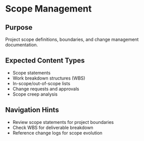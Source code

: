 # Scope Management

## Purpose
Project scope definitions, boundaries, and change management documentation.

## Expected Content Types
- Scope statements
- Work breakdown structures (WBS)
- In-scope/out-of-scope lists
- Change requests and approvals
- Scope creep analysis

## Navigation Hints
- Review scope statements for project boundaries
- Check WBS for deliverable breakdown
- Reference change logs for scope evolution